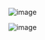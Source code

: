 ![image](https://github.com/rewin123/bevy_sheep/assets/10954133/44113c97-2985-4528-8c24-692da50d66fd)

![image](https://github.com/rewin123/bevy_sheep/assets/10954133/00e32f56-f8cb-4fb0-871b-424012881fd2)
